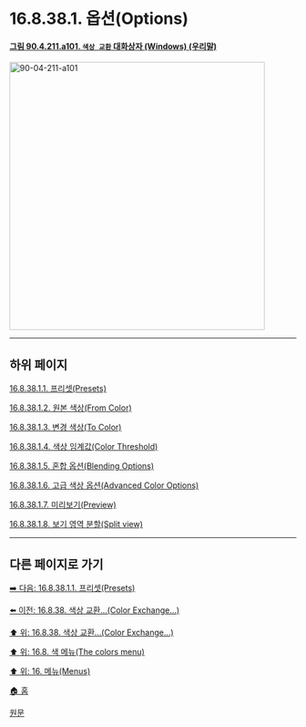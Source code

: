 # 16.8.38.1. 옵션(Options)

<a id="90-04-211-a101"></a>

#### [그림 90.4.211.a101. `색상 교환` 대화상자 (Windows) (우리말)](./90-04-0211-color_exchange.md#90-04-211-a101)
<img width="448" height="470" alt="90-04-211-a101" src="https://github.com/user-attachments/assets/1343c15f-811d-4703-b8aa-e68a357e3c83" />

***

## 하위 페이지

[16.8.38.1.1. 프리셋(Presets)](./16-08-38-01-01-presets.md)

[16.8.38.1.2. 원본 색상(From Color)](./16-08-38-01-02-from_color.md)

[16.8.38.1.3. 변경 색상(To Color)](./16-08-38-01-03-to_color.md)

[16.8.38.1.4. 색상 임계값(Color Threshold)](./16-08-38-01-04-color_threshold.md)

[16.8.38.1.5. 혼합 옵션(Blending Options)](./16-08-38-01-05-blending_options.md)

[16.8.38.1.6. 고급 색상 옵션(Advanced Color Options)](./16-08-38-01-06-advanced_color_options.md)

[16.8.38.1.7. 미리보기(Preview)](./16-08-38-01-07-preview.md)

[16.8.38.1.8. 보기 영역 분할(Split view)](./16-08-38-01-08-split_view.md)

***

## 다른 페이지로 가기

[➡️ 다음: 16.8.38.1.1. 프리셋(Presets)](./16-08-38-01-01-presets.md)

[⬅️ 이전: 16.8.38. 색상 교환…(Color Exchange…)](./16-08-38-00-color-exchange.md)

[⬆️ 위: 16.8.38. 색상 교환…(Color Exchange…)](./16-08-38-00-color-exchange.md)

[⬆️ 위: 16.8. 색 메뉴(The colors menu)](./16-08-00-the-colors-menu.md)

[⬆️ 위: 16. 메뉴(Menus)](./16-00-menus.md)

[🏠 홈](./00-home.md)

[원문](https://docs.gimp.org/2.10/ko/gimp-filter-color-exchange.html#idm33137)